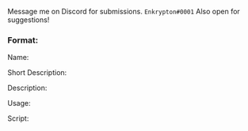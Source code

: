 Message me on Discord for submissions. ``` Enkrypton#0001 ```
Also open for suggestions!

### Format:

Name:

Short Description:

Description:

Usage:

Script:
